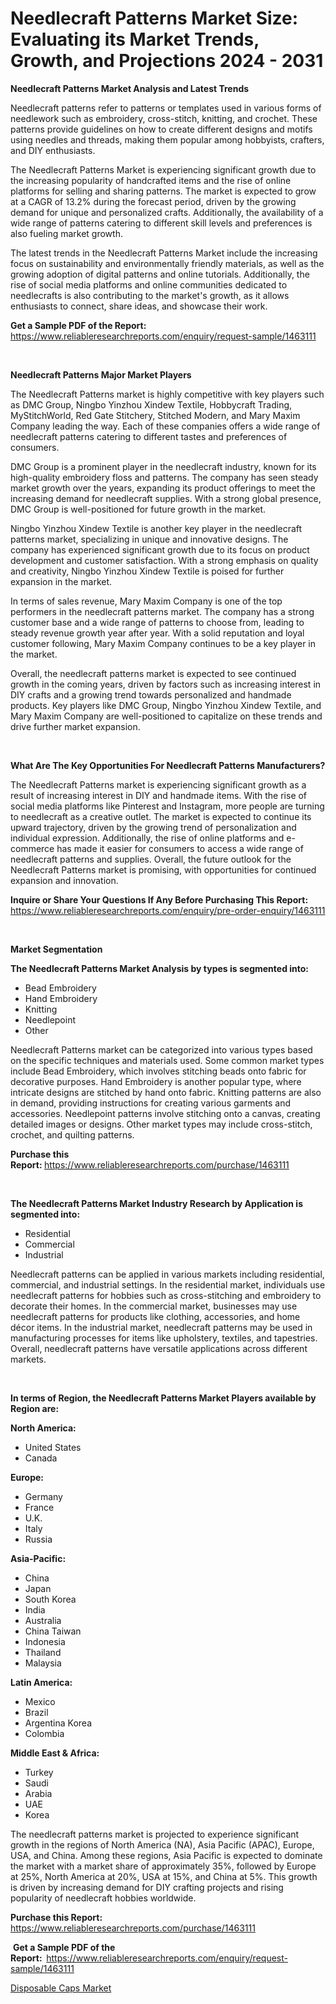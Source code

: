 <p><h1>Needlecraft Patterns Market Size: Evaluating its Market Trends, Growth, and Projections 2024 - 2031</h1></p><p><strong>Needlecraft Patterns Market Analysis and Latest Trends</strong></p>
<p><p>Needlecraft patterns refer to patterns or templates used in various forms of needlework such as embroidery, cross-stitch, knitting, and crochet. These patterns provide guidelines on how to create different designs and motifs using needles and threads, making them popular among hobbyists, crafters, and DIY enthusiasts.</p><p>The Needlecraft Patterns Market is experiencing significant growth due to the increasing popularity of handcrafted items and the rise of online platforms for selling and sharing patterns. The market is expected to grow at a CAGR of 13.2% during the forecast period, driven by the growing demand for unique and personalized crafts. Additionally, the availability of a wide range of patterns catering to different skill levels and preferences is also fueling market growth.</p><p>The latest trends in the Needlecraft Patterns Market include the increasing focus on sustainability and environmentally friendly materials, as well as the growing adoption of digital patterns and online tutorials. Additionally, the rise of social media platforms and online communities dedicated to needlecrafts is also contributing to the market's growth, as it allows enthusiasts to connect, share ideas, and showcase their work.</p></p>
<p><strong>Get a Sample PDF of the Report:&nbsp;</strong> <a href="https://www.reliableresearchreports.com/enquiry/request-sample/1463111">https://www.reliableresearchreports.com/enquiry/request-sample/1463111</a></p>
<p>&nbsp;</p>
<p><strong>Needlecraft Patterns Major Market Players</strong></p>
<p><p>The Needlecraft Patterns market is highly competitive with key players such as DMC Group, Ningbo Yinzhou Xindew Textile, Hobbycraft Trading, MyStitchWorld, Red Gate Stitchery, Stitched Modern, and Mary Maxim Company leading the way. Each of these companies offers a wide range of needlecraft patterns catering to different tastes and preferences of consumers.</p><p>DMC Group is a prominent player in the needlecraft industry, known for its high-quality embroidery floss and patterns. The company has seen steady market growth over the years, expanding its product offerings to meet the increasing demand for needlecraft supplies. With a strong global presence, DMC Group is well-positioned for future growth in the market.</p><p>Ningbo Yinzhou Xindew Textile is another key player in the needlecraft patterns market, specializing in unique and innovative designs. The company has experienced significant growth due to its focus on product development and customer satisfaction. With a strong emphasis on quality and creativity, Ningbo Yinzhou Xindew Textile is poised for further expansion in the market.</p><p>In terms of sales revenue, Mary Maxim Company is one of the top performers in the needlecraft patterns market. The company has a strong customer base and a wide range of patterns to choose from, leading to steady revenue growth year after year. With a solid reputation and loyal customer following, Mary Maxim Company continues to be a key player in the market.</p><p>Overall, the needlecraft patterns market is expected to see continued growth in the coming years, driven by factors such as increasing interest in DIY crafts and a growing trend towards personalized and handmade products. Key players like DMC Group, Ningbo Yinzhou Xindew Textile, and Mary Maxim Company are well-positioned to capitalize on these trends and drive further market expansion.</p></p>
<p>&nbsp;</p>
<p><strong>What Are The Key Opportunities For Needlecraft Patterns Manufacturers?</strong></p>
<p><p>The Needlecraft Patterns market is experiencing significant growth as a result of increasing interest in DIY and handmade items. With the rise of social media platforms like Pinterest and Instagram, more people are turning to needlecraft as a creative outlet. The market is expected to continue its upward trajectory, driven by the growing trend of personalization and individual expression. Additionally, the rise of online platforms and e-commerce has made it easier for consumers to access a wide range of needlecraft patterns and supplies. Overall, the future outlook for the Needlecraft Patterns market is promising, with opportunities for continued expansion and innovation.</p></p>
<p><strong>Inquire or Share Your Questions If Any Before Purchasing This Report:</strong> <a href="https://www.reliableresearchreports.com/enquiry/pre-order-enquiry/1463111">https://www.reliableresearchreports.com/enquiry/pre-order-enquiry/1463111</a></p>
<p>&nbsp;</p>
<p><strong>Market Segmentation</strong></p>
<p><strong>The Needlecraft Patterns Market Analysis by types is segmented into:</strong></p>
<p><ul><li>Bead Embroidery</li><li>Hand Embroidery</li><li>Knitting</li><li>Needlepoint</li><li>Other</li></ul></p>
<p><p>Needlecraft Patterns market can be categorized into various types based on the specific techniques and materials used. Some common market types include Bead Embroidery, which involves stitching beads onto fabric for decorative purposes. Hand Embroidery is another popular type, where intricate designs are stitched by hand onto fabric. Knitting patterns are also in demand, providing instructions for creating various garments and accessories. Needlepoint patterns involve stitching onto a canvas, creating detailed images or designs. Other market types may include cross-stitch, crochet, and quilting patterns.</p></p>
<p><strong>Purchase this Report:&nbsp;</strong><a href="https://www.reliableresearchreports.com/purchase/1463111">https://www.reliableresearchreports.com/purchase/1463111</a></p>
<p>&nbsp;</p>
<p><strong>The Needlecraft Patterns Market Industry Research by Application is segmented into:</strong></p>
<p><ul><li>Residential</li><li>Commercial</li><li>Industrial</li></ul></p>
<p><p>Needlecraft patterns can be applied in various markets including residential, commercial, and industrial settings. In the residential market, individuals use needlecraft patterns for hobbies such as cross-stitching and embroidery to decorate their homes. In the commercial market, businesses may use needlecraft patterns for products like clothing, accessories, and home décor items. In the industrial market, needlecraft patterns may be used in manufacturing processes for items like upholstery, textiles, and tapestries. Overall, needlecraft patterns have versatile applications across different markets.</p></p>
<p>&nbsp;</p>
<p><strong>In terms of Region, the Needlecraft Patterns Market Players available by Region are:</strong></p>
<p>
    <p> <strong> North America: </strong>
        <ul>
            <li>United States</li>
            <li>Canada</li>
        </ul>
        </p> 
    <p> <strong> Europe: </strong>
        <ul>
            <li>Germany</li>
            <li>France</li>
            <li>U.K.</li>
            <li>Italy</li>
            <li>Russia</li>
        </ul>
        </p> 
    <p> <strong> Asia-Pacific: </strong>
        <ul>
            <li>China</li>
            <li>Japan</li>
            <li>South Korea</li>
            <li>India</li>
            <li>Australia</li>
            <li>China Taiwan</li>
            <li>Indonesia</li>
            <li>Thailand</li>
            <li>Malaysia</li>
        </ul>
        </p> 
    <p> <strong> Latin America: </strong>
        <ul>
            <li>Mexico</li>
            <li>Brazil</li>
            <li>Argentina Korea</li>
            <li>Colombia</li>
        </ul>
        </p> 
    <p> <strong> Middle East & Africa: </strong>
        <ul>
            <li>Turkey</li>
            <li>Saudi</li>
            <li>Arabia</li>
            <li>UAE</li>
            <li>Korea</li>
        </ul>
    </p>
    </p>
<p><p>The needlecraft patterns market is projected to experience significant growth in the regions of North America (NA), Asia Pacific (APAC), Europe, USA, and China. Among these regions, Asia Pacific is expected to dominate the market with a market share of approximately 35%, followed by Europe at 25%, North America at 20%, USA at 15%, and China at 5%. This growth is driven by increasing demand for DIY crafting projects and rising popularity of needlecraft hobbies worldwide.</p></p>
<p><strong>Purchase this Report: </strong><a href="https://www.reliableresearchreports.com/purchase/1463111">https://www.reliableresearchreports.com/purchase/1463111</a></p>
<p>&nbsp;<strong>Get a Sample PDF of the Report:&nbsp;&nbsp;</strong><a href="https://www.reliableresearchreports.com/enquiry/request-sample/1463111">https://www.reliableresearchreports.com/enquiry/request-sample/1463111</a></p>
<p><strong></strong></p>
<p><p><a href="https://github.com/angelajermaine/Market-Research-Report-List-2/blob/main/disposable-caps-market.md">Disposable Caps Market</a></p></p>